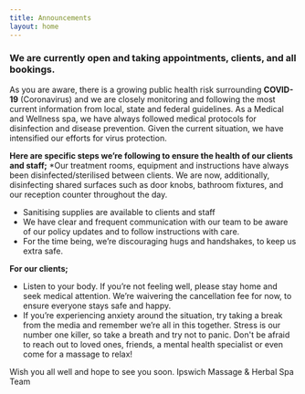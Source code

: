```yaml
---
title: Announcements
layout: home
---
```


### We are currently open and taking appointments, clients, and all bookings. 

As you are aware, there is a growing public health risk surrounding **COVID-19** (Coronavirus) and we are closely monitoring and following the most current information from local, state and federal guidelines. As a Medical and Wellness spa, we have always followed medical protocols for disinfection and disease prevention. Given the current situation, we have intensified our efforts for virus protection.

**Here are specific steps we’re following to ensure the health of our clients and staff;**
*Our treatment rooms, equipment and instructions have always been disinfected/sterilised between clients. We are now, additionally, disinfecting shared surfaces such as door knobs, bathroom fixtures, and our reception counter throughout the day.
* Sanitising supplies are available to clients and staff
* We have clear and frequent communication with our team to be aware of our policy updates and to follow instructions with care.
* For the time being, we’re discouraging hugs and handshakes, to keep us extra safe.

**For our clients;**
* Listen to your body. If you’re not feeling well, please stay home and seek medical attention. We’re waivering the cancellation fee for now, to ensure everyone stays safe and happy.
* If you’re experiencing anxiety around the situation, try taking a break from the media and remember we’re all in this together. Stress is our number one killer, so take a breath and try not to panic. Don't be afraid to reach out to loved ones, friends, a mental health specialist or even come for a massage to relax!

Wish you all well and hope to see you soon.
Ipswich Massage & Herbal Spa Team
